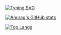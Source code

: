 [![Typing SVG](https://readme-typing-svg.herokuapp.com?font=Fira+Code&size=18&pause=1000&random=false&width=435&lines=Hi+there+%F0%9F%91%8B+I'm+Salih+Eren+Y%C3%BCzba%C5%9F%C4%B1o%C4%9Flu+;A+sophomore+student+in+Hacettepe+University+as+a+computer+engineering+student.;My+primary+areas+of+interest+lie+in+machine+NLP+and+algorithms)](https://git.io/typing-svg)

[![Anurag's GitHub stats](https://github-readme-stats.vercel.app/api?username=saliherenyzb&hide=stars,prs&theme=dark)](https://github.com/anuraghazra/github-readme-stats)

[![Top Langs](https://github-readme-stats.vercel.app/api/top-langs/?username=saliherenyzb&layout=compact&theme=dark)](https://github.com/anuraghazra/github-readme-stats)

<!--
**SalihErenYzb/saliherenyzb** is a ✨ _special_ ✨ repository because its `README.md` (this file) appears on your GitHub profile.

Here are some ideas to get you started:

- 🔭 I’m currently working on ...
- 🌱 I’m currently learning ...
- 👯 I’m looking to collaborate on ...
- 🤔 I’m looking for help with ...
- 💬 Ask me about ...
- 📫 How to reach me: ...
- 😄 Pronouns: ...
- ⚡ Fun fact: ...
-->
